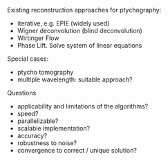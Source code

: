 
Existing reconstruction approaches for ptychography:

- iterative, e.g. EPIE (widely used)
- Wigner deconvolution (blind deconvolution)
- Wirtinger Flow
- Phase Lift. Solve system of linear equations

Special cases:
- ptycho tomography
- multiple wavelength: suitable approach?

Questions
- applicability and limitations of the algorithms?
- speed?
- parallelizable?
- scalable implementation?
- accuracy?
- robustness to noise?
- convergence to correct / unique solution?

